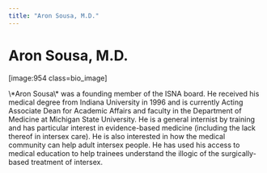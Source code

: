 ```yaml
---
title: "Aron Sousa, M.D."
---
```


# Aron Sousa, M.D.

<p>[image:954 class=bio_image]  </p>

<p>\*Aron Sousa\* was a founding member of the <span class="caps">ISNA</span> board. He received his medical degree from Indiana University in 1996 and is currently Acting Associate Dean for Academic Affairs and faculty in the Department of Medicine at Michigan State University. He is a general internist by training and has particular interest in evidence-based medicine (including the lack thereof in intersex care). He is also interested in how the medical community can help adult intersex people. He has used his access to medical education to help trainees understand the illogic of the surgically-based treatment of intersex.</p>